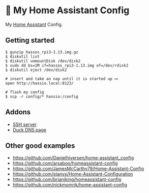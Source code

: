 # 🏡 My Home Assistant Config

My [Home Assistant](https://www.home-assistant.io/) Config.

## Getting started

```
$ gunzip hassos_rpi3-1.13.img.gz
$ diskutil list
$ diskutil unmountDisk /dev/disk2
$ sudo dd bs=1M if=hassos_rpi3-1.13.img of=/dev/rdisk2
$ diskutil eject /dev/disk2

# insert and take an nap until it is started up 💤
open http://hassio.local:8123/

# flash my config
$ scp -r config/* hassio:/config
```

## Addons

* [SSH server](https://www.home-assistant.io/addons/ssh/)
* [Duck DNS page](https://www.home-assistant.io/addons/duckdns/)

## Other good examples

- https://github.com/Danielhiversen/home-assistant_config
- https://github.com/arsaboo/homeassistant-config
- https://github.com/JamesMcCarthy79/Home-Assistant-Config
- https://github.com/stanvx/Home-Assistant-Configuration
- https://github.com/brianjking/homeassistant-config
- https://github.com/nickmomrik/home-assistant-config
